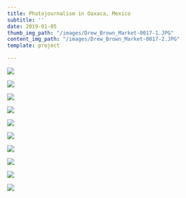 ```yaml
---
title: Photojournalism in Oaxaca, Mexico
subtitle: ''
date: 2019-01-05
thumb_img_path: "/images/Drew_Brown_Market-0017-1.JPG"
content_img_path: "/images/Drew_Brown_Market-0017-2.JPG"
template: project

---
```

![](/images/DSC_0227.JPG)

![](/images/Drew_Brown_Arrazola-0007.JPG)

![](/images/DSC_0209.JPG)

![](/images/Drew_Brown_Capindo-0013.JPG)

![](/images/DSC_0374.JPG)

![](/images/Drew_Brown_Capindo-0017.JPG)

![](/images/Drew_Brown_Arrazola-0016.JPG)

![](/images/Drew_Brown_Arrazola-0015-1.JPG)

![](/images/DSC_1048-1.JPG)

![](/images/Drew_Brown_Capindo-0020-2.JPG)